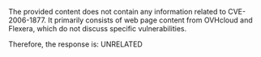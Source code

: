 The provided content does not contain any information related to CVE-2006-1877. It primarily consists of web page content from OVHcloud and Flexera, which do not discuss specific vulnerabilities.

Therefore, the response is: UNRELATED